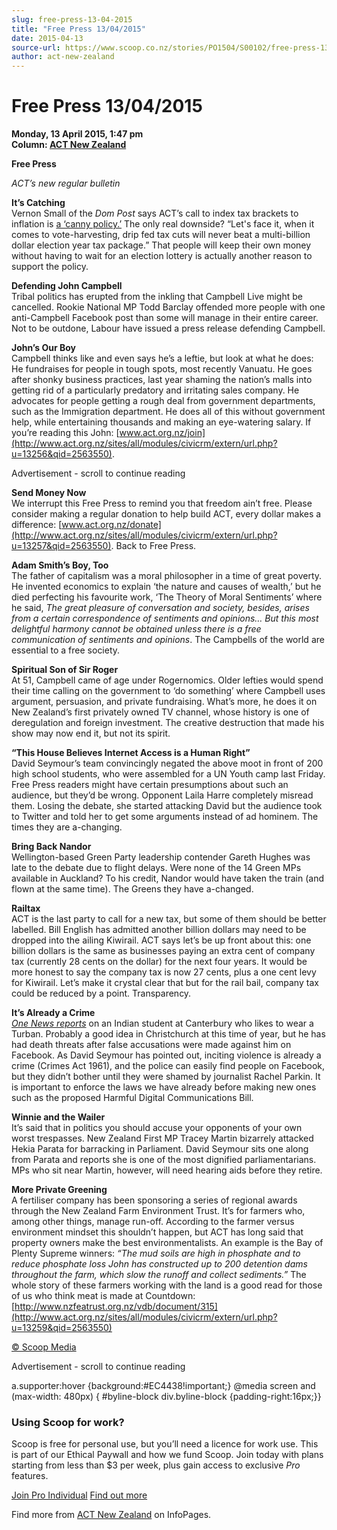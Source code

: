 ```yaml
---
slug: free-press-13-04-2015
title: "Free Press 13/04/2015"
date: 2015-04-13
source-url: https://www.scoop.co.nz/stories/PO1504/S00102/free-press-13042015.htm
author: act-new-zealand
---
```

Free Press 13/04/2015
=====================

**Monday, 13 April 2015, 1:47 pm**  
**Column: [ACT New Zealand](https://info.scoop.co.nz/ACT_New_Zealand)**

**Free Press**

_ACT’s new regular bulletin_  

**It’s Catching**  
Vernon Small of the _Dom Post_ says ACT’s call to index tax brackets to inflation is [a ‘canny policy.’](http://www.act.org.nz/sites/all/modules/civicrm/extern/url.php?u=13255&qid=2563550) The only real downside? “Let's face it, when it comes to vote-harvesting, drip fed tax cuts will never beat a multi-billion dollar election year tax package.” That people will keep their own money without having to wait for an election lottery is actually another reason to support the policy.

**Defending John Campbell**  
Tribal politics has erupted from the inkling that Campbell Live might be cancelled. Rookie National MP Todd Barclay offended more people with one anti-Campbell Facebook post than some will manage in their entire career. Not to be outdone, Labour have issued a press release defending Campbell.

**John’s Our Boy**  
Campbell thinks like and even says he’s a leftie, but look at what he does: He fundraises for people in tough spots, most recently Vanuatu. He goes after shonky business practices, last year shaming the nation’s malls into getting rid of a particularly predatory and irritating sales company. He advocates for people getting a rough deal from government departments, such as the Immigration department. He does all of this without government help, while entertaining thousands and making an eye-watering salary. If you’re reading this John: [www.act.org.nz/join](http://www.act.org.nz/sites/all/modules/civicrm/extern/url.php?u=13256&qid=2563550).

Advertisement - scroll to continue reading





**Send Money Now**  
We interrupt this Free Press to remind you that freedom ain’t free. Please consider making a regular donation to help build ACT, every dollar makes a difference: [www.act.org.nz/donate](http://www.act.org.nz/sites/all/modules/civicrm/extern/url.php?u=13257&qid=2563550). Back to Free Press.

**Adam Smith’s Boy, Too**  
The father of capitalism was a moral philosopher in a time of great poverty. He invented economics to explain ‘the nature and causes of wealth,’ but he died perfecting his favourite work, ‘The Theory of Moral Sentiments’ where he said, _The great pleasure of conversation and society, besides, arises from a certain correspondence of sentiments and opinions… But this most delightful harmony cannot be obtained unless there is a free communication of sentiments and opinions_. The Campbells of the world are essential to a free society.

**Spiritual Son of Sir Roger**  
At 51, Campbell came of age under Rogernomics. Older lefties would spend their time calling on the government to ‘do something’ where Campbell uses argument, persuasion, and private fundraising. What’s more, he does it on New Zealand’s first privately owned TV channel, whose history is one of deregulation and foreign investment. The creative destruction that made his show may now end it, but not its spirit.

**“This House Believes Internet Access is a Human Right”**  
David Seymour’s team convincingly negated the above moot in front of 200 high school students, who were assembled for a UN Youth camp last Friday. Free Press readers might have certain presumptions about such an audience, but they’d be wrong. Opponent Laila Harre completely misread them. Losing the debate, she started attacking David but the audience took to Twitter and told her to get some arguments instead of ad hominem. The times they are a-changing.

**Bring Back Nandor**  
Wellington-based Green Party leadership contender Gareth Hughes was late to the debate due to flight delays. Were none of the 14 Green MPs available in Auckland? To his credit, Nandor would have taken the train (and flown at the same time). The Greens they have a-changed.

**Railtax**  
ACT is the last party to call for a new tax, but some of them should be better labelled. Bill English has admitted another billion dollars may need to be dropped into the ailing Kiwirail. ACT says let’s be up front about this: one billion dollars is the same as businesses paying an extra cent of company tax (currently 28 cents on the dollar) for the next four years. It would be more honest to say the company tax is now 27 cents, plus a one cent levy for Kiwirail. Let’s make it crystal clear that but for the rail bail, company tax could be reduced by a point. Transparency.

**It’s Already a Crime**  
_[One News reports](http://www.act.org.nz/sites/all/modules/civicrm/extern/url.php?u=13258&qid=2563550)_ on an Indian student at Canterbury who likes to wear a Turban. Probably a good idea in Christchurch at this time of year, but he has had death threats after false accusations were made against him on Facebook. As David Seymour has pointed out, inciting violence is already a crime (Crimes Act 1961), and the police can easily find people on Facebook, but they didn’t bother until they were shamed by journalist Rachel Parkin. It is important to enforce the laws we have already before making new ones such as the proposed Harmful Digital Communications Bill.

**Winnie and the Wailer**  
It’s said that in politics you should accuse your opponents of your own worst trespasses. New Zealand First MP Tracey Martin bizarrely attacked Hekia Parata for barracking in Parliament. David Seymour sits one along from Parata and reports she is one of the most dignified parliamentarians. MPs who sit near Martin, however, will need hearing aids before they retire.

**More Private Greening**  
A fertiliser company has been sponsoring a series of regional awards through the New Zealand Farm Environment Trust. It’s for farmers who, among other things, manage run-off. According to the farmer versus environment mindset this shouldn’t happen, but ACT has long said that property owners make the best environmentalists. An example is the Bay of Plenty Supreme winners: _“The mud soils are high in phosphate and to reduce phosphate loss John has constructed up to 200 detention dams throughout the farm, which slow the runoff and collect sediments.”_ The whole story of these farmers working with the land is a good read for those of us who think meat is made at Countdown: [http://www.nzfeatrust.org.nz/vdb/document/315](http://www.act.org.nz/sites/all/modules/civicrm/extern/url.php?u=13259&qid=2563550)

[© Scoop Media](http://www.scoop.co.nz/about/terms.html)  

Advertisement - scroll to continue reading



a.supporter:hover {background:#EC4438!important;} @media screen and (max-width: 480px) { #byline-block div.byline-block {padding-right:16px;}}

### Using Scoop for work?

Scoop is free for personal use, but you’ll need a licence for work use. This is part of our Ethical Paywall and how we fund Scoop. Join today with plans starting from less than $3 per week, plus gain access to exclusive _Pro_ features.  
  
[Join Pro Individual](https://pro.scoop.co.nz/Individual/?from=ProIn24) [Find out more](https://pro.scoop.co.nz/using-scoop-for-work/?from=ProIn24)

Find more from [ACT New Zealand](https://info.scoop.co.nz/ACT_New_Zealand) on InfoPages.